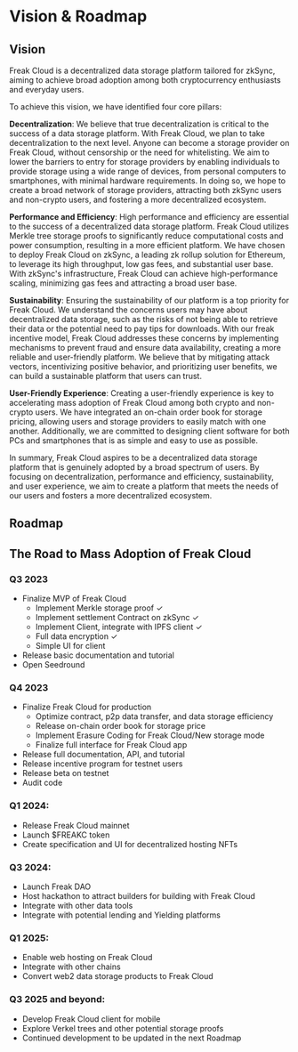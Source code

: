 # Vision & Roadmap

## Vision
 
Freak Cloud is a decentralized data storage platform tailored for zkSync, aiming to achieve broad adoption among both cryptocurrency enthusiasts and everyday users.

To achieve this vision, we have identified four core pillars:

**Decentralization**: We believe that true decentralization is critical to the success of a data storage platform. With Freak Cloud, we plan to take decentralization to the next level. Anyone can become a storage provider on Freak Cloud, without censorship or the need for whitelisting. We aim to lower the barriers to entry for storage providers by enabling individuals to provide storage using a wide range of devices, from personal computers to smartphones, with minimal hardware requirements. In doing so, we hope to create a broad network of storage providers, attracting both zkSync users and non-crypto users, and fostering a more decentralized ecosystem.

**Performance and Efficiency**: High performance and efficiency are essential to the success of a decentralized data storage platform. Freak Cloud utilizes Merkle tree storage proofs to significantly reduce computational costs and power consumption, resulting in a more efficient platform. We have chosen to deploy Freak Cloud on zkSync, a leading zk rollup solution for Ethereum, to leverage its high throughput, low gas fees, and substantial user base. With zkSync's infrastructure, Freak Cloud can achieve high-performance scaling, minimizing gas fees and attracting a broad user base.

**Sustainability**: Ensuring the sustainability of our platform is a top priority for Freak Cloud. We understand the concerns users may have about decentralized data storage, such as the risks of not being able to retrieve their data or the potential need to pay tips for downloads. With our freak incentive model, Freak Cloud addresses these concerns by implementing mechanisms to prevent fraud and ensure data availability, creating a more reliable and user-friendly platform. We believe that by mitigating attack vectors, incentivizing positive behavior, and prioritizing user benefits, we can build a sustainable platform that users can trust.

**User-Friendly Experience**: Creating a user-friendly experience is key to accelerating mass adoption of Freak Cloud among both crypto and non-crypto users. We have integrated an on-chain order book for storage pricing, allowing users and storage providers to easily match with one another. Additionally, we are committed to designing client software for both PCs and smartphones that is as simple and easy to use as possible.

In summary, Freak Cloud aspires to be a decentralized data storage platform that is genuinely adopted by a broad spectrum of users. By focusing on decentralization, performance and efficiency, sustainability, and user experience, we aim to create a platform that meets the needs of our users and fosters a more decentralized ecosystem.

## Roadmap  

## The Road to Mass Adoption of Freak Cloud

### Q3 2023
* Finalize MVP of Freak Cloud
	* Implement Merkle storage proof ✓
	* Implement settlement Contract on zkSync ✓
	* Implement Client, integrate with IPFS client ✓
	* Full data encryption ✓
	* Simple UI for client
* Release basic documentation and tutorial
* Open Seedround

### Q4 2023
* Finalize Freak Cloud for production
	* Optimize contract, p2p data transfer, and data storage efficiency
	* Release on-chain order book for storage price
	* Implement Erasure Coding for Freak Cloud/New storage mode
	* Finalize full interface for Freak Cloud app
* Release full documentation, API, and tutorial
* Release incentive program for testnet users
* Release beta on testnet
* Audit code

### Q1 2024:
* Release Freak Cloud mainnet
* Launch $FREAKC token
* Create specification and UI for decentralized hosting NFTs


### Q3 2024:
* Launch Freak DAO
* Host hackathon to attract builders for building with Freak Cloud
* Integrate with other data tools
* Integrate with potential lending and Yielding platforms


### Q1 2025:
* Enable web hosting on Freak Cloud
* Integrate with other chains
* Convert web2 data storage products to Freak Cloud

### Q3 2025 and beyond:
* Develop Freak Cloud client for mobile
* Explore Verkel trees and other potential storage proofs
* Continued development to be updated in the next Roadmap

